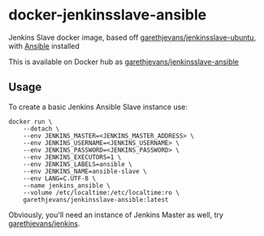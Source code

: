 # docker-jenkinsslave-ansible

Jenkins Slave docker image, based off [garethjevans/jenkinsslave-ubuntu](https://hub.docker.com/r/garethjevans/jenkinsslave-ubuntu/), with [Ansible](https://www.ansible.com/) installed

This is available on Docker hub as [garethjevans/jenkinsslave-ansible](https://hub.docker.com/r/garethjevans/jenkinsslave-ansible/)

## Usage

To create a basic Jenkins Ansible Slave instance use:

```
docker run \
    --detach \
    --env JENKINS_MASTER=<JENKINS_MASTER_ADDRESS> \
    --env JENKINS_USERNAME=<JENKINS_USERNAME> \
    --env JENKINS_PASSWORD=<JENKINS_PASSWORD> \
    --env JENKINS_EXECUTORS=1 \
    --env JENKINS_LABELS=ansible \
    --env JENKINS_NAME=ansible-slave \
    --env LANG=C.UTF-8 \
    --name jenkins_ansible \
    --volume /etc/localtime:/etc/localtime:ro \
    garethjevans/jenkinsslave-ansible:latest
```

Obviously, you'll need an instance of Jenkins Master as well, try [garethjevans/jenkins](https://hub.docker.com/r/garethjevans/jenkins/).
